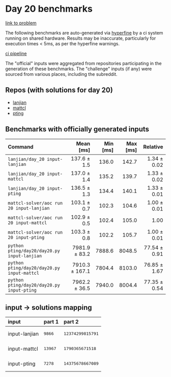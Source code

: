# Day 20 benchmarks

[link to problem](http://adventofcode.com/2022/day/20)

The following benchmarks are auto-generated via [hyperfine](https://github.com/sharkdp/hyperfine) by a ci system running on shared hardware. Results may be inaccurate, particularly for execution times < 5ms, as per the hyperfine warnings.

[ci pipeline](http://ci.papercode.net:8080/teams/aoc2022/pipelines/aoc-compare-2022)

The "official" inputs were aggregated from repositories participating in the generation of these benchmarks. The "challenge" inputs (if any) were sourced from various places, including the subreddit.

## Repos (with solutions for day 20)


- [lanjian](https://github.com/LanJian/aoc-2022)
- [mattcl](https://github.com/mattcl/aoc2022)
- [pting](https://github.com/pting/aoc2022)

## Benchmarks with officially generated inputs
| Command | Mean [ms] | Min [ms] | Max [ms] | Relative |
|:---|---:|---:|---:|---:|
| `lanjian/day_20 input-lanjian` | 137.6 ± 1.5 | 136.0 | 142.7 | 1.34 ± 0.02 |
| `lanjian/day_20 input-mattcl` | 137.0 ± 1.4 | 135.2 | 139.7 | 1.33 ± 0.02 |
| `lanjian/day_20 input-pting` | 136.5 ± 1.3 | 134.4 | 140.1 | 1.33 ± 0.01 |
| `mattcl-solver/aoc run 20 input-lanjian` | 103.1 ± 0.7 | 102.3 | 104.6 | 1.00 ± 0.01 |
| `mattcl-solver/aoc run 20 input-mattcl` | 102.9 ± 0.5 | 102.4 | 105.0 | 1.00 |
| `mattcl-solver/aoc run 20 input-pting` | 103.3 ± 0.8 | 102.2 | 105.7 | 1.00 ± 0.01 |
| `python pting/day20/day20.py input-lanjian` | 7981.9 ± 83.2 | 7888.6 | 8048.5 | 77.54 ± 0.91 |
| `python pting/day20/day20.py input-mattcl` | 7910.3 ± 167.1 | 7804.4 | 8103.0 | 76.85 ± 1.67 |
| `python pting/day20/day20.py input-pting` | 7962.2 ± 36.5 | 7940.0 | 8004.4 | 77.35 ± 0.54 |

## input -> solutions mapping
|input|part 1|part 2|
|:---|:---|:---|
|input-lanjian|<pre>9866</pre>|<pre>12374299815791</pre>|
|input-mattcl|<pre>13967</pre>|<pre>1790365671518</pre>|
|input-pting|<pre>7278</pre>|<pre>14375678667089</pre>|
